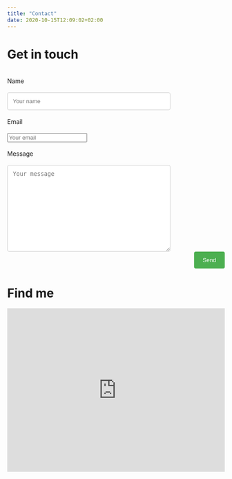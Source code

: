 ```yaml
---
title: "Contact"
date: 2020-10-15T12:09:02+02:00
---
```


# Get in touch
<style>
   input[type=text], select, textarea{
     width: 100%;
     padding: 12px;
     border: 1px solid #ccc;
     border-radius: 4px;
     box-sizing: border-box;
     resize: vertical;
   }

   label {
     padding: 12px 12px 12px 0;
     display: inline-block;
   }

   input[type=submit] {
     background-color: #4CAF50;
     color: white;
     padding: 12px 20px;
     border: none;
     border-radius: 4px;
     cursor: pointer;
     float: right;
   }

   .col-75 {
     float: left;
     width: 75%;
     margin-top: 6px;
   }

   .row:after {
     content: "";
     display: table;
     clear: both;
   }

   @media screen and (max-width: 600px) {
     .col-25, .col-75, input[type=submit] {
       width: 100%;
       margin-top: 0;
     }
   }
</style>

<div class="container">
  <form action="https://formspree.io/f/xnqopppw" method="POST">

  <div class="row">
    <div class="col-75">
      <label for="fname">Name</label>
    </div>
    <div class="col-75">
      <input type="text" id="fname" name="firstname" placeholder="Your name">
    </div>
  </div>

   <div class="row">
     <div class="col-75">
       <label for="email">Email</label>
     </div>
     <div class="col-75">
       <input type="email" id="lname" name="_replyto" placeholder="Your email">
     </div>
   </div>

   <div class="row">
     <div class="col-75">
       <label for="subject">Message</label>
     </div>
     <div class="col-75">
       <textarea id="subject" name="subject" placeholder="Your message" style="height:200px"></textarea>
     </div>
   </div>

   <div class="row">
   <input type="submit" value="Send">
   </div>

  </form>
</div>

# Find me
<style>
   .google-maps {
       position: relative;
       padding-bottom: 75%; // This is the aspect ratio
       height: 0;
       overflow: hidden;
   }
   .google-maps iframe {
       position: absolute;
       top: 0;
       left: 0;
       width: 100% !important;
       height: 100% !important;
   }
</style>

<div class="google-maps">
   <iframe src="https://www.google.com/maps/embed?pb=!1m18!1m12!1m3!1d2595.5430462631693!2d8.671356151057863!3d49.41754657924488!2m3!1f0!2f0!3f0!3m2!1i1024!2i768!4f13.1!3m3!1m2!1s0x4797c1302f8845db%3A0x63a8f54f161199ab!2sIm%20Neuenheimer%20Feld%20267%2C%2069120%20Heidelberg!5e0!3m2!1sen!2sde!4v1602596792233!5m2!1sen!2sde" width="600" height="450" frameborder="0" style="border:0"></iframe>
</div>

